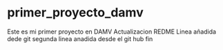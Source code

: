 # primer_proyecto_damv
Este es mi primer proyecto en DAMV
Actualizacion REDME
Linea añadida dede git
segunda linea anadida desde el git hub
fin
